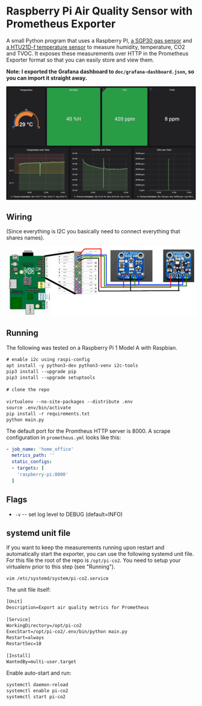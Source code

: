 # Raspberry Pi Air Quality Sensor with Prometheus Exporter

A small Python program that uses a Raspberry PI, [a SGP30 gas sensor](https://www.adafruit.com/product/3709) and [a HTU21D-f temperature sensor](https://www.adafruit.com/product/1899) to measure humidity, temperature, CO2 and TVOC. It exposes these measurements over HTTP in the Prometheus Exporter format so that you can easily store and view them.

**Note: I exported the Grafana dashboard to ``doc/grafana-dashboard.json``, so you can import it straight away.**

![Grafana Dashboard](doc/grafana.png "Grafana Dashboard")

## Wiring

(Since everything is I2C you basically need to connect everything that shares names).

![Raspberry Pi Wiring](doc/wiring.png "Raspberry Pi Wiring")

## Running

The following was tested on a Raspberry Pi 1 Model A with Raspbian.

``` shell
# enable i2c using raspi-config
apt install -y python3-dev python3-venv i2c-tools
pip3 install --upgrade pip
pip3 install --upgrade setuptools

# clone the repo

virtualenv --no-site-packages --distribute .env
source .env/bin/activate
pip install -r requirements.txt
python main.py
```

The default port for the Promtheus HTTP server is 8000. A scrape configuration in ``prometheus.yml`` looks like this:
``` yaml
- job_name: 'home_office'
  metrics_path: ''
  static_configs:
  - targets: [
    'raspberry-pi:8000'
  ]
```

## Flags

 * ``-v`` -- set log level to DEBUG (default=INFO)

## systemd unit file

If you want to keep the measurements running upon restart and automatically start the exporter, you can use the following systemd unit file. For this file the root of the repo is ``/opt/pi-co2``. You need to setup your virtualenv prior to this step (see "Running").
```
vim /etc/systemd/system/pi-co2.service
```

The unit file itself:
```
[Unit]
Description=Export air quality metrics for Prometheus

[Service]
WorkingDirectory=/opt/pi-co2
ExecStart=/opt/pi-co2/.env/bin/python main.py
Restart=always
RestartSec=10

[Install]
WantedBy=multi-user.target
```

Enable auto-start and run:
```
systemctl daemon-reload
systemctl enable pi-co2
systemctl start pi-co2
```